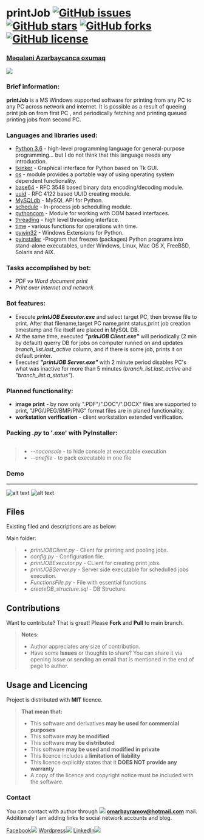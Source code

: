# printJob [![GitHub issues](https://img.shields.io/github/issues/limpapud/printJob.svg)](https://github.com/limpapud/printJob/issues) [![GitHub stars](https://img.shields.io/github/stars/limpapud/printJob.svg)](https://github.com/limpapud/printJob/stargazers) [![GitHub forks](https://img.shields.io/github/forks/limpapud/printJob.svg)](https://github.com/limpapud/printJob/network) [![GitHub license](https://img.shields.io/github/license/limpapud/printJob.svg)](https://github.com/limpapud/printJob/blob/master/LICENSE)
###  [Məqaləni Azərbaycanca oxumaq]( https://github.com/limpapud/printJob/blob/master/README_AZ.md)
![](https://github.com/limpapud/printJob/blob/master/assets/demo/icon.png)


### Brief information:

**printJob** is a MS Windows supported software for printing from any PC to any PC across network and internet. It is possible as a result of queeing print job on from first PC , and periodically fetching and printing queued printing jobs from second PC.

### Languages and libraries used:

- [Python 3.6]( https://www.python.org/downloads/release/python-360/) - high-level programming language for general-purpose programming... but I do not think that this language needs any introduction.
- [tkinker]( https://docs.python.org/3.0/library/tk.html) - Graphical interface for Python based on Tk GUI.
- [os]( https://docs.python.org/2/library/os.html) - module provides a portable way of using operating system dependent functionality.
- [base64]( https://docs.python.org/2/library/base64.html) - RFC 3548  based binary data encoding/decoding module.
- [uuid]( https://docs.python.org/2/library/uuid.html) - RFC 4122 based UUID creating module.
- [MySQLdb]( http://mysql-python.sourceforge.net/MySQLdb.html) - MySQL API for Python.
- [schedule]( https://schedule.readthedocs.io/en/stable/) - In-process job schedulling module.
- [pythoncom]( http://timgolden.me.uk/pywin32-docs/pythoncom.html) - Module for working with COM based interfaces.
- [threading]( https://docs.python.org/2/library/threading.html) - high level threading interface.
- [time]( https://docs.python.org/2/library/time.html) - various functions for operations with time.
- [pywin32]( https://github.com/mhammond/pywin32) - Windows Extensions for Python.
- [pyinstaller]( https://www.pyinstaller.org/) -Program that freezes (packages) Python programs into stand-alone executables, under Windows, Linux, Mac OS X, FreeBSD, Solaris and AIX.

### Tasks accomplished by bot:

- *PDF və Word document print*
- *Print over internet and network*

### Bot features:
- Execute ***printJOB Executor.exe*** and select target PC, then browse file to print. After that filename,target PC name,print status,print job creation timestamp and file itself are placed in MySQL DB.
- At the same time, executed ***"prinJOB Client.exe"*** will periodically (2 min by default) querry DB for jobs on computer runned on and updates *branch_list.last_active* column, and if there is some job, prints it on default printer.
- Executed ***"printJOB Server.exe"*** with 2 minute period disables PC's what was inactive for more than 5 minutes (*branch_list.last_active* and *"branch_list.a_status"*).

### Planned functionality:

- **image print** - by now only ".PDF"/".DOC"/".DOCX" files are supported to print, "JPG/JPEG/BMP/PNG" format files are in planed functionality.
- **workstation verification** - client workstation extended verification.

### Packing *.py* to '.exe' with PyInstaller:
```%path_to_python.exe%>pyinstaller --noconsole --onefile printJOBCLient.py
```

> - *--noconsole* - to hide console at executable execution
> - *--onefile* - to pack executable in one file

### Demo
----------
![alt text](https://github.com/limpapud/printJob/blob/master/assets/demo/client.PNG)
![alt text](https://github.com/limpapud/printJob/blob/master/assets/demo/executor.PNG)

Files
-------------------
Existing filed and descriptions are as below:

Main folder:

> - *printJOBClient.py* - Client for printing and pooling jobs.
> - *config.py* - Configuration file.
> - *printJOBExecutor.py* - CLient for creating print jobs.
> - *printJOBServer.py* -  Server side executable for schedulled jobs execution.
> - *FunctionsFile.py* -  File with essential functions
> - *createDB_structure.sql* -  DB Structure.

Contributions
----------------------
Want to contribute? That is great! Please **Fork** and **Pull** to main branch.

> **Notes:**
> - Author appreciates any size of contribution.
> - Have some **Issues** or thoughts to share? You can share it via opening *Issue* or sending an  email that is mentioned in the end of page to author.

Usage and Licencing
-------------
Project is distributed with **MIT** licence.
> **That mean that:**
> - This software and derivatives **may be used for commercial purposes**
> - This software **may be modified**
> - This software **may be distributed**
> - This software **may be used and modified in private**
> - This licence includes a **limitation of liability**
> - This licence explicitly states that it **DOES NOT provide any warranty**
> - A copy of the licence and copyright notice must be included with the software.


### Contact

You can contact with author through [![](https://www.shareicon.net/data/16x16/2015/11/02/665918_email_512x512.png)](mailto:omarbayramov@hotmail.com) **omarbayramov@hotmail.com** mail.
Additionaly I am adding links to social network accounts and blog.

[Facebook![](https://www.shareicon.net/data/32x32/2016/06/20/606800_facebook_48x48.png)](https://www.facebook.com/Omar.X.Bayramov) [Wordpress![](https://www.shareicon.net/data/32x32/2016/07/14/606997_wordpress_64x64.png)](https://omarbayramov.wordpress.com/) [LinkedIn![](https://www.shareicon.net/data/32x32/2016/06/20/606446_linkedin_48x48.png)](https://www.linkedin.com/in/omarbayramov/)